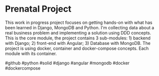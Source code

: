 # Prenatal Project
This work in progress project focuses on getting hands-on with what has been learned in Django, MongoDB and Python. 
I'm collecting data about a real business problem and implementing a solution using DDD concepts.
This is the core module, the project contains 3 sub-modules: 1) backend with Django; 2) front-end with Angular; 3) Database with MongoDB.
The project is using docker, container and docker-compose concepts. Each module with its container.

#github #python #solid #django #angular #mongodb #docker #dockercompose
